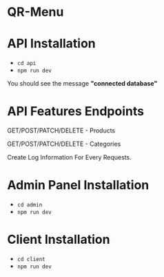 # QR-Menu

 
 # API Installation
 - ``cd api``
 - ``npm run dev``

 You should see the message **"connected database"**


 # API Features Endpoints
 GET/POST/PATCH/DELETE - Products
 
 GET/POST/PATCH/DELETE - Categories
 
 Create Log Information For Every Requests.



 # Admin Panel Installation 

 - ``cd admin``
 - ``npm run dev``



 # Client Installation 

 - ``cd client``
 - ``npm run dev``

